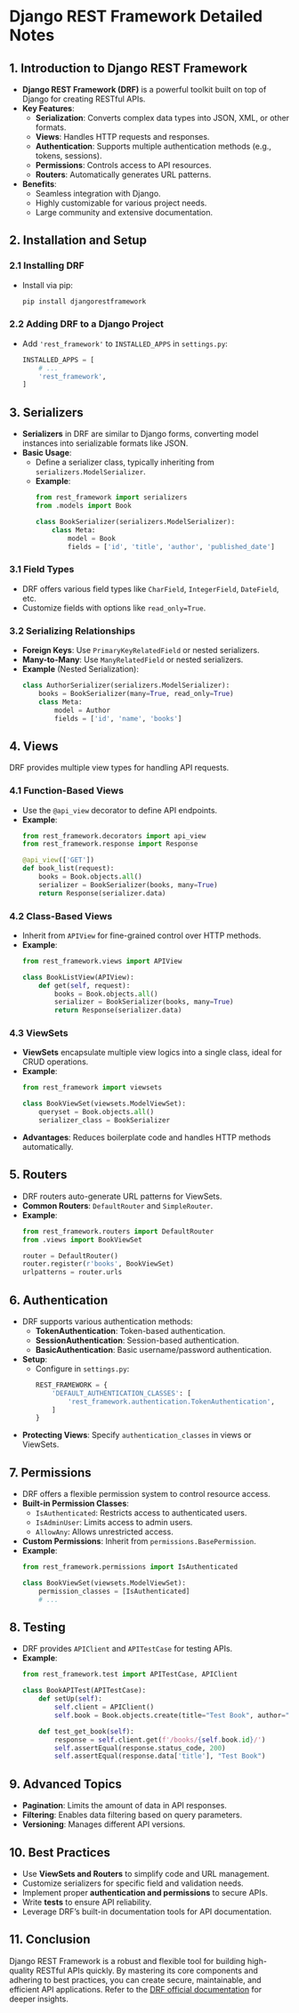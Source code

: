 # Django REST Framework Detailed Notes

## 1. Introduction to Django REST Framework
- **Django REST Framework (DRF)** is a powerful toolkit built on top of Django for creating RESTful APIs.
- **Key Features**:
  - **Serialization**: Converts complex data types into JSON, XML, or other formats.
  - **Views**: Handles HTTP requests and responses.
  - **Authentication**: Supports multiple authentication methods (e.g., tokens, sessions).
  - **Permissions**: Controls access to API resources.
  - **Routers**: Automatically generates URL patterns.
- **Benefits**:
  - Seamless integration with Django.
  - Highly customizable for various project needs.
  - Large community and extensive documentation.

## 2. Installation and Setup
### 2.1 Installing DRF
- Install via pip:
  ```bash
  pip install djangorestframework
  ```

### 2.2 Adding DRF to a Django Project
- Add `'rest_framework'` to `INSTALLED_APPS` in `settings.py`:
  ```python
  INSTALLED_APPS = [
      # ...
      'rest_framework',
  ]
  ```

## 3. Serializers
- **Serializers** in DRF are similar to Django forms, converting model instances into serializable formats like JSON.
- **Basic Usage**:
  - Define a serializer class, typically inheriting from `serializers.ModelSerializer`.
  - **Example**:
    ```python
    from rest_framework import serializers
    from .models import Book

    class BookSerializer(serializers.ModelSerializer):
        class Meta:
            model = Book
            fields = ['id', 'title', 'author', 'published_date']
    ```

### 3.1 Field Types
- DRF offers various field types like `CharField`, `IntegerField`, `DateField`, etc.
- Customize fields with options like `read_only=True`.

### 3.2 Serializing Relationships
- **Foreign Keys**: Use `PrimaryKeyRelatedField` or nested serializers.
- **Many-to-Many**: Use `ManyRelatedField` or nested serializers.
- **Example** (Nested Serialization):
  ```python
  class AuthorSerializer(serializers.ModelSerializer):
      books = BookSerializer(many=True, read_only=True)
      class Meta:
          model = Author
          fields = ['id', 'name', 'books']
  ```

## 4. Views
DRF provides multiple view types for handling API requests.

### 4.1 Function-Based Views
- Use the `@api_view` decorator to define API endpoints.
- **Example**:
  ```python
  from rest_framework.decorators import api_view
  from rest_framework.response import Response

  @api_view(['GET'])
  def book_list(request):
      books = Book.objects.all()
      serializer = BookSerializer(books, many=True)
      return Response(serializer.data)
  ```

### 4.2 Class-Based Views
- Inherit from `APIView` for fine-grained control over HTTP methods.
- **Example**:
  ```python
  from rest_framework.views import APIView

  class BookListView(APIView):
      def get(self, request):
          books = Book.objects.all()
          serializer = BookSerializer(books, many=True)
          return Response(serializer.data)
  ```

### 4.3 ViewSets
- **ViewSets** encapsulate multiple view logics into a single class, ideal for CRUD operations.
- **Example**:
  ```python
  from rest_framework import viewsets

  class BookViewSet(viewsets.ModelViewSet):
      queryset = Book.objects.all()
      serializer_class = BookSerializer
  ```
- **Advantages**: Reduces boilerplate code and handles HTTP methods automatically.

## 5. Routers
- DRF routers auto-generate URL patterns for ViewSets.
- **Common Routers**: `DefaultRouter` and `SimpleRouter`.
- **Example**:
  ```python
  from rest_framework.routers import DefaultRouter
  from .views import BookViewSet

  router = DefaultRouter()
  router.register(r'books', BookViewSet)
  urlpatterns = router.urls
  ```

## 6. Authentication
- DRF supports various authentication methods:
  - **TokenAuthentication**: Token-based authentication.
  - **SessionAuthentication**: Session-based authentication.
  - **BasicAuthentication**: Basic username/password authentication.
- **Setup**:
  - Configure in `settings.py`:
    ```python
    REST_FRAMEWORK = {
        'DEFAULT_AUTHENTICATION_CLASSES': [
            'rest_framework.authentication.TokenAuthentication',
        ]
    }
    ```
- **Protecting Views**: Specify `authentication_classes` in views or ViewSets.

## 7. Permissions
- DRF offers a flexible permission system to control resource access.
- **Built-in Permission Classes**:
  - `IsAuthenticated`: Restricts access to authenticated users.
  - `IsAdminUser`: Limits access to admin users.
  - `AllowAny`: Allows unrestricted access.
- **Custom Permissions**: Inherit from `permissions.BasePermission`.
- **Example**:
  ```python
  from rest_framework.permissions import IsAuthenticated

  class BookViewSet(viewsets.ModelViewSet):
      permission_classes = [IsAuthenticated]
      # ...
  ```

## 8. Testing
- DRF provides `APIClient` and `APITestCase` for testing APIs.
- **Example**:
  ```python
  from rest_framework.test import APITestCase, APIClient

  class BookAPITest(APITestCase):
      def setUp(self):
          self.client = APIClient()
          self.book = Book.objects.create(title="Test Book", author="Author")

      def test_get_book(self):
          response = self.client.get(f'/books/{self.book.id}/')
          self.assertEqual(response.status_code, 200)
          self.assertEqual(response.data['title'], "Test Book")
  ```

## 9. Advanced Topics
- **Pagination**: Limits the amount of data in API responses.
- **Filtering**: Enables data filtering based on query parameters.
- **Versioning**: Manages different API versions.

## 10. Best Practices
- Use **ViewSets and Routers** to simplify code and URL management.
- Customize serializers for specific field and validation needs.
- Implement proper **authentication and permissions** to secure APIs.
- Write **tests** to ensure API reliability.
- Leverage DRF’s built-in documentation tools for API documentation.

## 11. Conclusion
Django REST Framework is a robust and flexible tool for building high-quality RESTful APIs quickly. By mastering its core components and adhering to best practices, you can create secure, maintainable, and efficient API applications. Refer to the [DRF official documentation](https://www.django-rest-framework.org/) for deeper insights.